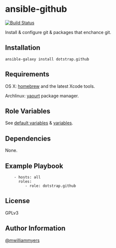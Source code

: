 ansible-github
==============
[![Build Status](https://travis-ci.org/dotstrap/ansible-github.svg)](https://travis-ci.org/dotstrap/ansible-github)

Install & configure git & packages that enchance git.

Installation
------------

```
ansible-galaxy install dotstrap.github
```

Requirements
------------

OS X: [homebrew] and the latest Xcode tools.

Archlinux: [yaourt] package manager.

Role Variables
--------------

See [default variables] & [variables].

Dependencies
------------

None.

Example Playbook
----------------

```
    - hosts: all
      roles:
         - role: dotstrap.github
```

License
-------

GPLv3

Author Information
------------------

[@mwilliammyers]


[@mwilliammyers]: https://github.com/mwilliammyers
[aura]: https://github.com/aurapm/aura
[default variables]: defaults/main.yml
[dotstrap]: https://github.com/mwilliammyers/dotstrap
[fasd]: https://github.com/clvv/fasd
[files]: files/
[fish]: http://fishshell.com/
[homebrew]: https://github.com/Homebrew/homebrew
[pacaur]: https://github.com/rmarquis/pacaur
[variables]: vars/
[yaourt]: https://github.com/archlinuxfr/yaourt
[zsh]: http://zsh.sourceforge.net
